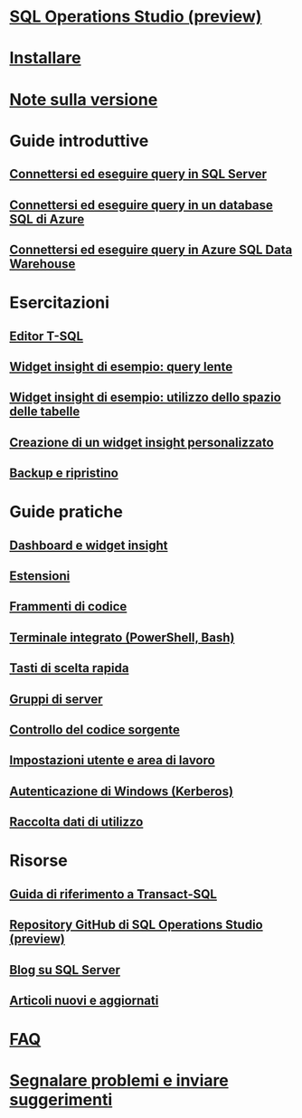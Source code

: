 # [SQL Operations Studio (preview)](what-is.md)
# [Installare](download.md)
# [Note sulla versione](release-notes.md)
# Guide introduttive
## [Connettersi ed eseguire query in SQL Server](quickstart-sql-server.md)
## [Connettersi ed eseguire query in un database SQL di Azure](quickstart-sql-database.md)
## [Connettersi ed eseguire query in Azure SQL Data Warehouse](quickstart-sql-dw.md)
# Esercitazioni
## [Editor T-SQL](tutorial-sql-editor.md) 
## [Widget insight di esempio: query lente](tutorial-qds-sql-server.md)
## [Widget insight di esempio: utilizzo dello spazio delle tabelle](tutorial-table-space-sql-server.md)
## [Creazione di un widget insight personalizzato](tutorial-build-custom-insight-sql-server.md) 
## [Backup e ripristino](tutorial-backup-restore-sql-server.md)
# Guide pratiche
## [Dashboard e widget insight](insight-widgets.md)
## [Estensioni](extensions.md)
## [Frammenti di codice](code-snippets.md)
## [Terminale integrato (PowerShell, Bash)](integrated-terminal.md)
## [Tasti di scelta rapida](keyboard-shortcuts.md)
## [Gruppi di server](server-groups.md)
## [Controllo del codice sorgente](source-control.md)
## [Impostazioni utente e area di lavoro](settings.md)
## [Autenticazione di Windows (Kerberos)](enable-kerberos.md)
## [Raccolta dati di utilizzo](usage-data-collection.md)
# Risorse
## [Guida di riferimento a Transact-SQL](../t-sql/language-reference.md)
## [Repository GitHub di SQL Operations Studio (preview)](https://www.github.com/Microsoft/SqlOpsStudio)
## [Blog su SQL Server](https://blogs.technet.microsoft.com/dataplatforminsider/)
## [Articoli nuovi e aggiornati](new-updated-sql-operations-studio.md)
# [FAQ](faq.md)
# [Segnalare problemi e inviare suggerimenti](https://github.com/microsoft/sqlopsstudio/issues)
